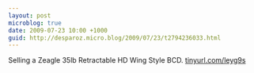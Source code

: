 ```yaml
---
layout: post
microblog: true
date: 2009-07-23 10:00 +1000
guid: http://desparoz.micro.blog/2009/07/23/t2794236033.html
---
```

Selling a Zeagle 35lb Retractable HD Wing Style BCD. [tinyurl.com/leyg9s](http://tinyurl.com/leyg9s)
